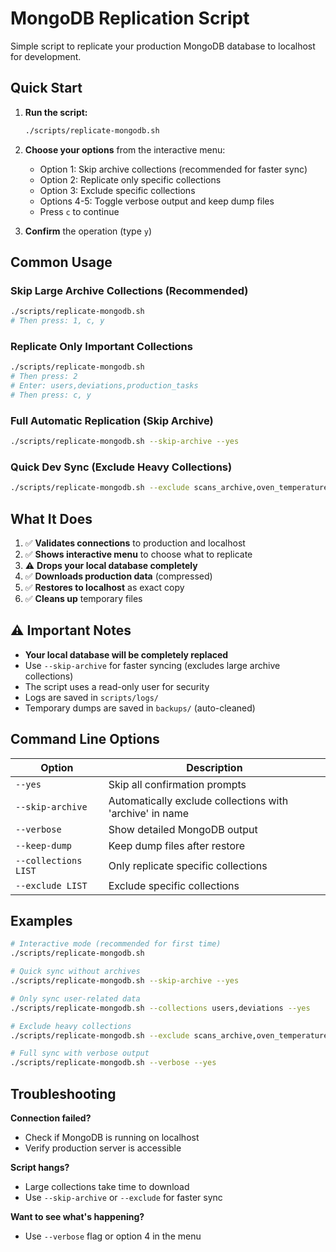 # MongoDB Replication Script

Simple script to replicate your production MongoDB database to localhost for development.

## Quick Start

1. **Run the script:**
   ```bash
   ./scripts/replicate-mongodb.sh
   ```

2. **Choose your options** from the interactive menu:
   - Option 1: Skip archive collections (recommended for faster sync)
   - Option 2: Replicate only specific collections
   - Option 3: Exclude specific collections
   - Options 4-5: Toggle verbose output and keep dump files
   - Press `c` to continue

3. **Confirm** the operation (type `y`)

## Common Usage

### Skip Large Archive Collections (Recommended)
```bash
./scripts/replicate-mongodb.sh
# Then press: 1, c, y
```

### Replicate Only Important Collections
```bash
./scripts/replicate-mongodb.sh
# Then press: 2
# Enter: users,deviations,production_tasks
# Then press: c, y
```

### Full Automatic Replication (Skip Archive)
```bash
./scripts/replicate-mongodb.sh --skip-archive --yes
```

### Quick Dev Sync (Exclude Heavy Collections)
```bash
./scripts/replicate-mongodb.sh --exclude scans_archive,oven_temperature_logs --yes
```

## What It Does

1. ✅ **Validates connections** to production and localhost
2. ✅ **Shows interactive menu** to choose what to replicate
3. ⚠️ **Drops your local database completely**
4. ✅ **Downloads production data** (compressed)
5. ✅ **Restores to localhost** as exact copy
6. ✅ **Cleans up** temporary files

## ⚠️ Important Notes

- **Your local database will be completely replaced**
- Use `--skip-archive` for faster syncing (excludes large archive collections)
- The script uses a read-only user for security
- Logs are saved in `scripts/logs/`
- Temporary dumps are saved in `backups/` (auto-cleaned)

## Command Line Options

| Option | Description |
|--------|-------------|
| `--yes` | Skip all confirmation prompts |
| `--skip-archive` | Automatically exclude collections with 'archive' in name |
| `--verbose` | Show detailed MongoDB output |
| `--keep-dump` | Keep dump files after restore |
| `--collections LIST` | Only replicate specific collections |
| `--exclude LIST` | Exclude specific collections |

## Examples

```bash
# Interactive mode (recommended for first time)
./scripts/replicate-mongodb.sh

# Quick sync without archives
./scripts/replicate-mongodb.sh --skip-archive --yes

# Only sync user-related data
./scripts/replicate-mongodb.sh --collections users,deviations --yes

# Exclude heavy collections
./scripts/replicate-mongodb.sh --exclude scans_archive,oven_temperature_logs,logs --yes

# Full sync with verbose output
./scripts/replicate-mongodb.sh --verbose --yes
```

## Troubleshooting

**Connection failed?**
- Check if MongoDB is running on localhost
- Verify production server is accessible

**Script hangs?**
- Large collections take time to download
- Use `--skip-archive` or `--exclude` for faster sync

**Want to see what's happening?**
- Use `--verbose` flag or option 4 in the menu